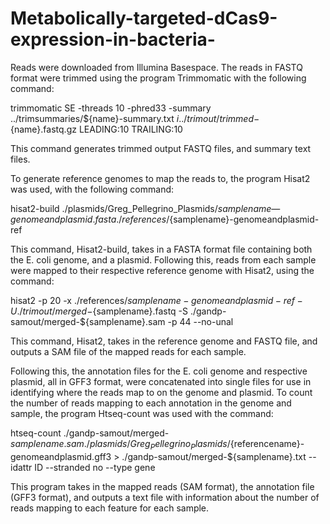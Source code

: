 # Metabolically-targeted-dCas9-expression-in-bacteria-

Reads were downloaded from Illumina Basespace.  The reads in FASTQ format were trimmed using the program Trimmomatic with the following command:

trimmomatic SE -threads 10 -phred33 -summary ../trimsummaries/${name}-summary.txt ${i} ../trimout/trimmed-${name}.fastq.gz LEADING:10 TRAILING:10

This command generates trimmed output FASTQ files, and summary text files.

To generate reference genomes to map the reads to, the program Hisat2 was used, with the following command:

hisat2-build ./plasmids/Greg_Pellegrino_Plasmids/${samplename}—genomeandplasmid.fasta ./references/${samplename}-genomeandplasmid-ref

This command, Hisat2-build, takes in a FASTA format file containing both the E. coli genome, and a plasmid. Following this, reads from each sample were mapped to their respective reference genome with Hisat2, using the command:

hisat2 -p 20 -x ./references/${samplename}-genomeandplasmid-ref -U ./trimout/merged-${samplename}.fastq -S ./gandp-samout/merged-${samplename}.sam -p 44 --no-unal

This command, Hisat2, takes in the reference genome and FASTQ file, and outputs a SAM file of the mapped reads for each sample.

Following this, the annotation files for the E. coli genome and respective plasmid, all in GFF3 format, were concatenated into single files for use in identifying where the reads map to on the genome and plasmid. To count the number of reads mapping to each annotation in the genome and sample, the program Htseq-count was used with the command:

htseq-count ./gandp-samout/merged-${samplename}.sam ./plasmids/Greg_Pellegrino_Plasmids/${referencename}-genomeandplasmid.gff3 > ./gandp-samout/merged-${samplename}.txt --idattr ID --stranded no --type gene

This program takes in the mapped reads (SAM format), the annotation file (GFF3 format), and outputs a text file with information about the number of reads mapping to each feature for each sample.
